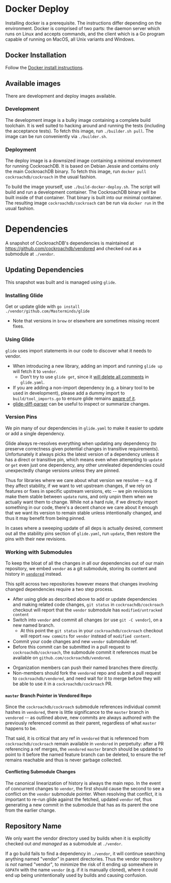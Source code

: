 # Docker Deploy

Installing docker is a prerequisite. The instructions differ depending on the
environment. Docker is comprised of two parts: the daemon server which runs on
Linux and accepts commands, and the client which is a Go program capable of
running on MacOS, all Unix variants and Windows.

## Docker Installation

Follow the [Docker install
instructions](https://docs.docker.com/engine/installation/).

## Available images

There are development and deploy images available.

### Development

The development image is a bulky image containing a complete build toolchain.
It is well suited to hacking around and running the tests (including the
acceptance tests). To fetch this image, run `./builder.sh pull`. The image can
be run conveniently via `./builder.sh`.

### Deployment

The deploy image is a downsized image containing a minimal environment for
running CockroachDB. It is based on Debian Jessie and contains only the main
CockroachDB binary. To fetch this image, run `docker pull
cockroachdb/cockroach` in the usual fashion.

To build the image yourself, use `./build-docker-deploy.sh`. The script will
build and run a development container. The CockroachDB binary will be built
inside of that container. That binary is built into our minimal container. The
resulting image `cockroachdb/cockroach` can be run via `docker run` in the
usual fashion.

#  Dependencies

A snapshot of CockroachDB's dependencies is maintained at https://github.com/cockroachdb/vendored
and checked out as a submodule at `./vendor`.

## Updating Dependencies

This snapshot was built and is managed using `glide`.

### Installing Glide

Get or update glide with `go install ./vendor/github.com/Masterminds/glide`
- Note that versions in `brew` or elsewhere are sometimes missing recent fixes.

### Using Glide

`glide` uses import statements in our code to discover what it needs to vendor.

- When introducing a new library, adding an import and running `glide up` will fetch it to `vendor`.
  - Don't try to use `glide get`, since it [will delete all comments](Masterminds/glide/issues/691) in `glide.yaml`.
- If you are adding a non-import dependency (e.g. a binary tool to be used in development),
  please add a dummy import to `build/tool_imports.go` to ensure glide remains [aware of it](Masterminds/glide/issues/690).
- [glide-diff-parser](cockroachdb/glide-diff-parser) can be useful to inspect or summarize changes.

### Version Pins

We pin many of our dependencies in `glide.yaml` to make it easier to update or add a single dependency.

Glide always re-resolves everything when updating any dependency (to preserve correctness given
potential changes in transitive requirements). Unfortunately it always picks the latest version of a
dependency unless it has a direct or transitive pin, which means even when attempting to `update` or
`get` even just one dependency, any other unreleated dependencies could unexpectedly change versions
unless they are pinned.

Thus for libraries where we care about what version we resolve -- e.g. if they affect stability, if we
want to vet upstream changes, if we rely on features or fixes in specific upstream versions, etc --
we pin revisions to make them stable between `update` runs, and only unpin them when we actually want
them to change. While not a hard rule, if we directly import something in our code, there's a decent
chance we care about it enough that we want its version to remain stable unless intentionally changed,
and thus it may benefit from being pinned.

In cases where a sweeping update of all deps is actually desired, comment out all the stability pins
section of `glide.yaml`, run `update`, then restore the pins with their new revisions.

### Working with Submodules

To keep the bloat of all the changes in all our dependencies out of our main repository, we embed
`vendor` as a git submodule, storing its content and history in [`vendored`](cockroachdb/vendored) instead.

This split across two repositories however means that changes involving changed dependencies require
a two step process.

- After using glide as described above to add or update dependencies and making related code changes,
`git status` in `cockroachdb/cockroach` checkout will report that the `vendor` submodule has
`modified/untracked content`
- Switch into `vendor` and commit all changes (or use `git -C vendor`), on a new named branch.
  - At this point the `git status` in your `cockroachdb/cockroach` checkout will report
  `new commits` for `vendor` instead of `modified content`.
- Commit your code changes and new `vendor` submodule ref.
- Before this commit can be submitted in a pull request to `cockroachdb/cockroach`, the submodule
commit it references must be available on `github.com/cockroachdb/vendored`.
* Organization members can push their named branches there directly.
* Non-members should fork the `vendored` repo and submit a pull request to `cockroachdb/vendored`,
  and need wait for it to merge before they will be able to use it in a `cockroachdb/cockroach` PR.

#### `master` Branch Pointer in Vendored Repo

Since the `cockroachdb/cockroach` submodule references individual commit hashes in `vendored`, there
is little significance to the `master` branch in `vendored` -- as outlined above, new commits are
always authored with the previously referenced commit as their parent, regardless of what `master`
happens to be.

That said, it is critical that any ref in `vendored` that is referenced from `cockroachdb/cockroach`
remain available in `vendored` in perpetuity: after a PR referencing a ref merges, the `vendored`
`master` branch should be updated to point to it before the named feature branch can be deleted, to
ensure the ref remains reachable and thus is never garbage collected.

#### Conflicting Submodule Changes

The canonical linearization of history is always the main repo. In the event of concurrent
changes to `vendor`, the first should cause the second to see a conflict on the `vendor` submodule
pointer. When resolving that conflict, it is important to re-run glide against the fetched, updated
`vendor` ref, thus generating a new commit in the submodule that has as its parent the one from the
earlier change.

## Repository Name

We only want the vendor directory used by builds when it is explicitly checked out *and managed* as a
submodule at `./vendor`.

If a go build fails to find a dependency in `./vendor`, it will continue searching anything named
"vendor" in parent directories. Thus the vendor repository is _not_ named "vendor", to minimize the risk
of it ending up somewhere in `GOPATH` with the name `vendor` (e.g. if it is manually cloned), where
it could end up being unintentionally used by builds and causing confusion.
